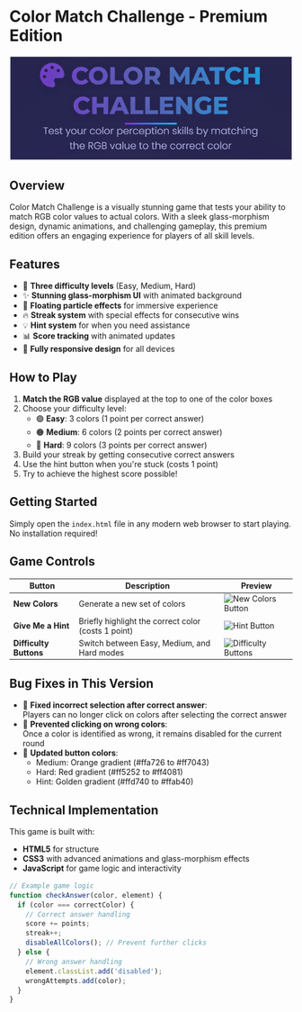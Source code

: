 # Color Match Challenge - Premium Edition

![Color Match Challenge Banner](https://github.com/ericgoh09/Color-Match-Challenge/blob/main/assets/Banner.png)

## Overview

Color Match Challenge is a visually stunning game that tests your ability to match RGB color values to actual colors. With a sleek glass-morphism design, dynamic animations, and challenging gameplay, this premium edition offers an engaging experience for players of all skill levels.

## Features

- 🎨 **Three difficulty levels** (Easy, Medium, Hard)
- ✨ **Stunning glass-morphism UI** with animated background
- 🌌 **Floating particle effects** for immersive experience
- 🔥 **Streak system** with special effects for consecutive wins
- 💡 **Hint system** for when you need assistance
- 📊 **Score tracking** with animated updates
- 📱 **Fully responsive design** for all devices

## How to Play

1. **Match the RGB value** displayed at the top to one of the color boxes
2. Choose your difficulty level:
   - 🟢 **Easy**: 3 colors (1 point per correct answer)
   - 🟠 **Medium**: 6 colors (2 points per correct answer)
   - 🔴 **Hard**: 9 colors (3 points per correct answer)
3. Build your streak by getting consecutive correct answers
4. Use the hint button when you're stuck (costs 1 point)
5. Try to achieve the highest score possible!

## Getting Started

Simply open the `index.html` file in any modern web browser to start playing. No installation required!

## Game Controls

| Button | Description | Preview |
|--------|-------------|---------|
| **New Colors** | Generate a new set of colors | ![New Colors Button](https://via.placeholder.com/200x60/5d69be/ffffff?text=New+Colors) |
| **Give Me a Hint** | Briefly highlight the correct color (costs 1 point) | ![Hint Button](https://via.placeholder.com/200x60/ffd740/000000?text=Give+Me+a+Hint) |
| **Difficulty Buttons** | Switch between Easy, Medium, and Hard modes | ![Difficulty Buttons](https://via.placeholder.com/400x60/302b63/ffffff?text=Easy+Medium+Hard) |

## Bug Fixes in This Version

- 🛑 **Fixed incorrect selection after correct answer**:  
  Players can no longer click on colors after selecting the correct answer
- 🚫 **Prevented clicking on wrong colors**:  
  Once a color is identified as wrong, it remains disabled for the current round
- 🎨 **Updated button colors**:
  - Medium: Orange gradient (#ffa726 to #ff7043)
  - Hard: Red gradient (#ff5252 to #ff4081)
  - Hint: Golden gradient (#ffd740 to #ffab40)

## Technical Implementation

This game is built with:
- **HTML5** for structure
- **CSS3** with advanced animations and glass-morphism effects
- **JavaScript** for game logic and interactivity

```javascript
// Example game logic
function checkAnswer(color, element) {
  if (color === correctColor) {
    // Correct answer handling
    score += points;
    streak++;
    disableAllColors(); // Prevent further clicks
  } else {
    // Wrong answer handling
    element.classList.add('disabled');
    wrongAttempts.add(color);
  }
}

